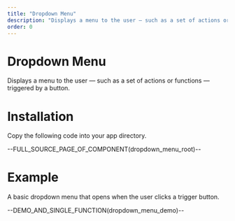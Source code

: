 ```yaml
---
title: "Dropdown Menu"
description: "Displays a menu to the user — such as a set of actions or functions — triggered by a button."
order: 0
---
```


# Dropdown Menu

Displays a menu to the user — such as a set of actions or functions — triggered by a button.

# Installation

Copy the following code into your app directory.

--FULL_SOURCE_PAGE_OF_COMPONENT(dropdown_menu_root)--

# Example
A basic dropdown menu that opens when the user clicks a trigger button.

--DEMO_AND_SINGLE_FUNCTION(dropdown_menu_demo)--
